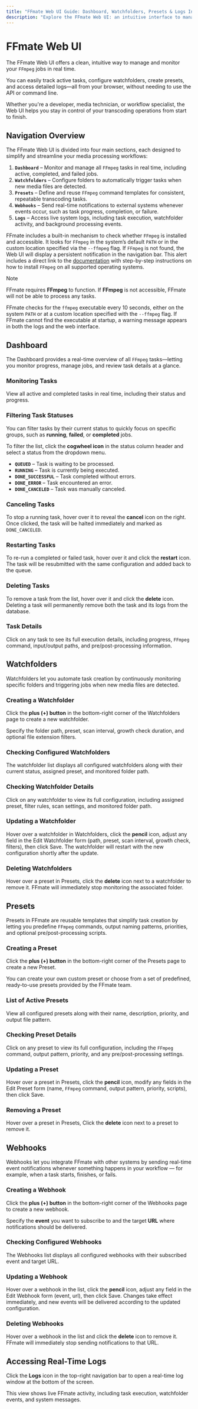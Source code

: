 ```yaml
---
title: "FFmate Web UI Guide: Dashboard, Watchfolders, Presets & Logs Interface"
description: "Explore the FFmate Web UI: an intuitive interface to manage FFmpeg jobs, monitor tasks, configure watchfolders, create presets, and view real-time logs"
---
```


# FFmate Web UI

The FFmate Web UI offers a clean, intuitive way to manage and monitor your `FFmpeg` jobs in real time.

You can easily track active tasks, configure watchfolders, create presets, and access detailed logs—all from your browser, without needing to use the API or command line.

Whether you're a developer, media technician, or workflow specialist, the Web UI helps you stay in control of your transcoding operations from start to finish.

## Navigation Overview

The FFmate Web UI is divided into four main sections, each designed to simplify and streamline your media processing workflows:

1.  **`Dashboard`** – Monitor and manage all `FFmpeg` tasks in real time, including active, completed, and failed jobs.
2.  **`Watchfolders`** – Configure folders to automatically trigger tasks when new media files are detected.
3.  **`Presets`** – Define and reuse `FFmpeg` command templates for consistent, repeatable transcoding tasks.
4.  **`Webhooks`** – Send real-time notifications to external systems whenever events occur, such as task progress, completion, or failure.
5.  **`Logs`** – Access live system logs, including task execution, watchfolder activity, and background processing events.

<ZoomImg src="/img/ffmate-nav.webp" alt="FFmate Web UI displaying a persistent notification in the navigation bar warning that FFmpeg is not installed, with a link to the installation guide"/>

FFmate includes a built-in mechanism to check whether `FFmpeg` is installed and accessible. It looks for `FFmpeg` in the system’s default `PATH` or in the custom location specified via the `--ffmpeg` flag. If `FFmpeg` is not found, the Web UI will display a persistent notification in the navigation bar. This alert includes a direct link to the [documentation](/docs/getting-started#Installing-ffmpeg) with step-by-step instructions on how to install `FFmpeg` on all supported operating systems.

> [!NOTE]
> FFmate requires **FFmpeg** to function. If **FFmpeg** is not accessible, FFmate will not be able to process any tasks.

FFmate checks for the `ffmpeg` executable every 10 seconds, either on the system `PATH` or at a custom location specified with the `--ffmpeg` flag. If FFmate cannot find the executable at startup, a warning message appears in both the logs and the web interface.

<ZoomImg src="/img/ffmate-dashboard-ffmpeg-not-found.webp" alt="FFmate navigation bar featuring Dashboard, Watchfolders, Presets, and Logs sections, each marked with numeric indicators to guide users through the interface"/>

## Dashboard

The Dashboard provides a real-time overview of all `FFmpeg` tasks—letting you monitor progress, manage jobs, and review task details at a glance.

### Monitoring Tasks

View all active and completed tasks in real time, including their status and progress.

<ZoomImg src="/img/ffmate-dashboard-task-statuses.webp" alt="FFmate task dashboard displaying a list of media processing tasks with columns for name, priority, status, progress, input file path, and output file path. Several tasks are queued at 0%, while others are running with real-time progress bars and estimated time remaining"/>

### Filtering Task Statuses

You can filter tasks by their current status to quickly focus on specific groups, such as **running**, **failed**, or **completed** jobs.

To filter the list, click the **cogwheel icon** in the status column header and select a status from the dropdown menu.

- **`QUEUED`** – Task is waiting to be processed.
- **`RUNNING`** – Task is currently being executed.
- **`DONE_SUCCESSFUL`** – Task completed without errors.
- **`DONE_ERROR`** – Task encountered an error.
- **`DONE_CANCELED`** – Task was manually canceled.

<ZoomImg src="/img/ffmate-dashboard-task-filter-statuses.webp" alt="FFmate dashboard displaying a single active media processing task in RUNNING state with a live progress bar at 24.04%. The interface prominently highlights the status column filter icon, signaling support for filtering tasks by state such as queued, running, done_successful, done_error, done_canceled"/>

### Canceling Tasks

To stop a running task, hover over it to reveal the **cancel** icon on the right. Once clicked, the task will be halted immediately and marked as `DONE_CANCELED`.

<ZoomImg src="/img/ffmate-dashboard-cancel-task.webp" alt="FFmate dashboard showing multiple media processing tasks with progress indicators. One task is actively running at 54.76% completion. The interface highlights a circular cancel button on the right side of the row, indicating the ability to terminate individual tasks directly from the dashboard"/>

### Restarting Tasks

To re-run a completed or failed task, hover over it and click the **restart** icon. The task will be resubmitted with the same configuration and added back to the queue.

<ZoomImg src="/img/ffmate-dashboard-task-restart.webp" alt="FFmate dashboard displaying a completed media processing task with a status of DONE_SUCCESSFUL and a progress bar showing 100%. The interface highlights a circular restart icon on the right side of the task row, indicating the option to rerun or reprocess completed tasks directly from the dashboard"/>

### Deleting Tasks

To remove a task from the list, hover over it and click the **delete** icon. Deleting a task will permanently remove both the task and its logs from the database.

<ZoomImg src="/img/ffmate-dashboard-task-delete.webp" alt="FFmate dashboard displaying a successfully completed media processing task marked as DONE_SUCCESSFUL with a 100% progress bar. The interface highlights the trash bin icon on the right side of the row, indicating the option to delete completed tasks directly from the dashboard UI"/>

### Task Details

Click on any task to see its full execution details, including progress, `FFmpeg` command, input/output paths, and pre/post-processing information.

<ZoomImg src="/img/ffmate-dashboard-task-details.webp" alt="FFmate task details view displaying real-time information for an active media processing job. The interface shows UUID, priority, status, and progress bar at 64.82%, along with resolved FFmpeg command, input and output file paths, and pre/post-processing sidecar file locations using dynamic DATE_YEAR placeholders"/>

## Watchfolders

Watchfolders let you automate task creation by continuously monitoring specific folders and triggering jobs when new media files are detected.

### Creating a Watchfolder

Click the **plus (+) button** in the bottom-right corner of the Watchfolders page to create a new watchfolder.

<ZoomImg src="/img/ffmate-watchfolder-add-new.webp" alt="FFmate watchfolder interface with an empty state and a green circular plus button highlighted in the bottom-right corner, indicating the ability to add a new watchfolder for automated media ingestion and processing"/>

Specify the folder path, preset, scan interval, growth check duration, and optional file extension filters.

<ZoomImg src="/img/ffmate-watchfolder-add-new-form-input.webp" alt="FFmate interface displaying the 'New Watchfolder' form, allowing users to configure automated task creation by specifying folder path, preset, scan interval, growth check duration, and optional file extension filters. Form includes fields for name, description, and a Create button to finalize the setup"/>

### Checking Configured Watchfolders

The watchfolder list displays all configured watchfolders along with their current status, assigned preset, and monitored folder path.

<ZoomImg src="/img/ffmate-watchfolder-list.webp" alt="FFmate watchfolder overview displaying a single configured watchfolder with status OK, a 5-second scan interval, active file filtering, and an assigned preset named 'rotate'. The interface shows the folder path, last check timestamp, and a green plus button for adding additional watchfolders"/>

### Checking Watchfolder Details

Click on any watchfolder to view its full configuration, including assigned preset, filter rules, scan settings, and monitored folder path.

<ZoomImg src="/img/ffmate-watchfolder-details.webp" alt="FFmate interface showing expanded details of a configured watchfolder, including UUID, status, last check timestamp, assigned preset, scan interval, growth check value, folder path, and file extension filters. The watchfolder is active with status OK and filters configured to include .mp4 and exclude .xml files"/>

### Updating a Watchfolder

Hover over a watchfolder in Watchfolders, click the **pencil** icon, adjust any field in the Edit Watchfolder form (path, preset, scan interval, growth check, filters), then click Save. The watchfolder will restart with the new configuration shortly after the update.

<ZoomImg src="/img/ffmate-watchfolder-edit-watchfolder.webp" alt="FFmate Watchfolders list showing a single configured watchfolder named “My first watchfolder” (created 6 days ago) with status OK, a 5 sec scan interval (3 checks), monitored path “/Users/r.gala/.../cameracard”, filters enabled, and last check “just now”; the edit (pencil) icon is highlighted to indicate updating the watchfolder"/>

### Deleting Watchfolders

Hover over a preset in Presets, click the **delete** icon next to a watchfolder to remove it. FFmate will immediately stop monitoring the associated folder.

<ZoomImg src="/img/ffmate-watchfolder-delete-watchfolder.webp" alt="FFmate watchfolder management interface showing a configured watchfolder with status OK and an active delete icon highlighted on the right side of the row, indicating the option to remove the watchfolder from the system. The UI includes path, scan interval, preset, and last check timestamp"/>

## Presets

Presets in FFmate are reusable templates that simplify task creation by letting you predefine `FFmpeg` commands, output naming patterns, priorities, and optional pre/post-processing scripts.

### Creating a Preset

Click the **plus (+) button** in the bottom-right corner of the Presets page to create a new Preset.

<ZoomImg src="/img/ffmate-presets-add-new.webp" alt="FFmate presets interface displaying an empty state with a green circular plus button highlighted in the bottom-right corner, indicating the option to create a new encoding preset for automated media processing workflow"/>

You can create your own custom preset or choose from a set of predefined, ready-to-use presets provided by the FFmate team.

<ZoomImg src="/img/ffmate-presets-add-new-form-input.webp" alt="FFmate preset creation interface displaying a form for defining a new encoding preset, with fields for name, description, FFmpeg command, output file, priority, and optional pre/post-processing script and sidecar paths. The left panel lists global presets like frame rate conversion, format changes, and audio extraction"/>

### List of Active Presets

View all configured presets along with their name, description, priority, and output file pattern.

<ZoomImg src="/img/ffmate-presets-list.webp" alt="FFmate presets interface displaying a custom encoding preset titled 'Convert to MOV', with a priority of 0, defined FFmpeg command using input/output placeholders, dynamic output filename, and active pre- and post-processing scripts. The UI includes a green plus button to add additional presets"/>

### Checking Preset Details

Click on any preset to view its full configuration, including the `FFmpeg` command, output pattern, priority, and any pre/post-processing settings.

<ZoomImg src="/img/ffmate-presets-details.webp" alt="FFmate interface showing expanded details of a configured watchfolder, including UUID, status, last check timestamp, assigned preset, scan interval, growth check value, folder path, and file extension filters. The watchfolder is active with status OK and filters configured to include .mp4 and exclude .xml files"/>

### Updating a Preset

Hover over a preset in Presets, click the **pencil** icon, modify any fields in the Edit Preset form (name, `FFmpeg` command, output pattern, priority, scripts), then click Save.

<ZoomImg src="/img/ffmate-presets-edit-preset.webp" alt="FFmate Presets list showing a single configured preset named “Convert to MOV” (created 6 days ago) with priority 0, FFmpeg command -y -i ${INPUT_FILE} ${OUTPUT_FILE}, output pattern ${INPUT_FILE_D..._BASENAME}.mov, pre- and post-processing enabled; the edit (pencil) icon is highlighted to indicate updating the preset"/>

### Removing a Preset

Hover over a preset in Presets, Click the **delete** icon next to a preset to remove it.

<ZoomImg src="/img/ffmate-presets-delete-preset.webp" alt="FFmate interface showing expanded details of a configured watchfolder, including UUID, status, last check timestamp, assigned preset, scan interval, growth check value, folder path, and file extension filters. The watchfolder is active with status OK and filters configured to include .mp4 and exclude .xml files"/>

## Webhooks

Webhooks let you integrate FFmate with other systems by sending real-time event notifications whenever something happens in your workflow — for example, when a task starts, finishes, or fails.

### Creating a Webhook

Click the **plus (+) button** in the bottom-right corner of the Webhooks page to create a new webhook.

<ZoomImg src="/img/ffmate-webhook-add-new.webp" alt="FFmate webhook interface with an empty state and a green circular plus button highlighted in the bottom-right corner, indicating the ability to add a new webhook for real-time event notifications"/>

Specify the **event** you want to subscribe to and the target **URL** where notifications should be delivered.

<ZoomImg src="/img/ffmate-webhook-add-new-form-input.webp" alt="FFmate interface displaying the 'New Webhook' form, allowing users to configure automated event notifications by specifying the target URL, subscribed events,and a Create button to finalize the configuration"/>

### Checking Configured Webhooks

The Webhooks list displays all configured webhooks with their subscribed event and target URL.

<ZoomImg src="/img/ffmate-webhook-list.webp" alt="FFmate webhook overview displaying a single configured webhook with subscribed to task created and pointing to a specified target URL. The interface shows the last notification timestamp, and a green plus button for adding additional webhooks"/>


### Updating a Webhook

Hover over a webhook in the list, click the **pencil** icon, adjust any field in the Edit Webhook form (event, url), then click Save. Changes take effect immediately, and new events will be delivered according to the updated configuration.

<ZoomImg src="/img/ffmate-webhook-edit-webhook.webp" alt="FFmate Webhooks list showing a single configured webhook with subscribed event, and URL; the edit (pencil) icon is highlighted on the right side of the row, indicating the option to update the webhook configuration"/>

### Deleting Webhooks

Hover over a webhook in the list and click the **delete** icon to remove it. FFmate will immediately stop sending notifications to that URL.

<ZoomImg src="/img/ffmate-webhook-delete-webhook.webp" alt="FFmate Webhooks list showing a single configured webhook with subscribed event, and URL; the delete icon highlighted on the right side of the row, indicating the option to remove the webhook from the system"/>

## Accessing Real-Time Logs

Click the **Logs** icon in the top-right navigation bar to open a real-time log window at the bottom of the screen.

<ZoomImg src="/img/ffmate-logs.webp" alt="FFmate dashboard interface showing a completed media processing task with a highlighted 'Logs' button in the top-right corner, indicating access to detailed execution logs for monitoring and debugging purposes. Task status is marked as DONE_SUCCESSFUL with a 100% progress bar and defined input/output paths"/>

This view shows live FFmate activity, including task execution, watchfolder events, and system messages.

<ZoomImg src="/img/ffmate-logs-details.webp" alt="FFmate dashboard displaying an empty task list with the logs panel expanded, showing system-level logs related to preset and watchfolder creation, deletion, and directory scan errors. Entries include UUID references, timestamps, and repeated errors indicating missing directories during watchfolder polling"/>